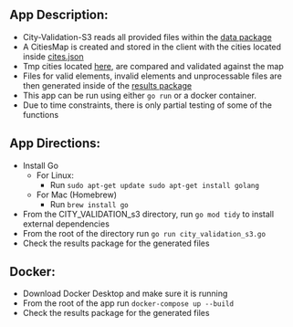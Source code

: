 ## App Description:
* City-Validation-S3 reads all provided files within the [data package](data/)
* A CitiesMap is created and stored in the client with the cities located inside [cites.json](data/cities.json)
* Tmp cities located [here](data/tmp), are compared and validated against the map
* Files for valid elements, invalid elements and unprocessable files are then generated inside of the [results package](results)
* This app can be run using either `go run` or a docker container.
* Due to time constraints, there is only partial testing of some of the functions

## App Directions:
* Install Go
  - For Linux:
    - Run `sudo apt-get update
sudo apt-get install golang
`
  - For Mac (Homebrew)
    - Run `brew install go
`
* From the CITY_VALIDATION_s3 directory, run `go mod tidy` to install external dependencies
* From the root of the directory run `go run city_validation_s3.go`
* Check the results package for the generated files

## Docker:
* Download Docker Desktop and make sure it is running
* From the root of the app run `docker-compose up --build`
* Check the results package for the generated files


